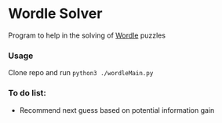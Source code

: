 # Wordle Solver
Program to help in the solving of [Wordle](https://www.powerlanguage.co.uk/wordle/) puzzles

### Usage

Clone repo and run `python3 ./wordleMain.py`



### To do list:
- Recommend next guess based on potential information gain